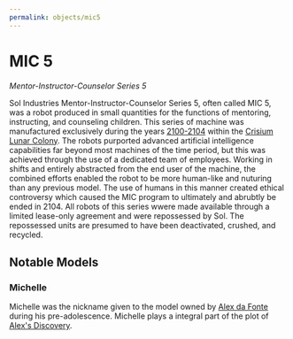 ```yaml
---
permalink: objects/mic5
---
```


# MIC 5

*Mentor-Instructor-Counselor Series 5*

Sol Industries Mentor-Instructor-Counselor Series 5, often called MIC 5, was a robot produced in small quantities for the functions of mentoring, instructing, and counseling children. This series of machine was manufactured exclusively during the years [2100-2104](/events/timeline#2100s) within the [Crisium Lunar Colony](/locations/crisium_lunar_colony). The robots purported advanced artificial intelligence capabilities far beyond most machines of the time period, but this was achieved through the use of a dedicated team of employees. Working in shifts and entirely abstracted from the end user of the machine, the combined efforts enabled the robot to be more human-like and nuturing than any previous model. The use of humans in this manner created ethical controversy which caused the MIC program to ultimately and abrubtly be ended in 2104. All robots of this series wwere made available through a limited lease-only agreement and were repossessed by Sol. The repossessed units are presumed to have been deactivated, crushed, and recycled.

## Notable Models

### Michelle

Michelle was the nickname given to the model owned by [Alex da Fonte](/people/alex_da_fonte) during his pre-adolescence.
Michelle plays a integral part of the plot of [Alex's Discovery](/media/short_stories/alexs_discovery).

